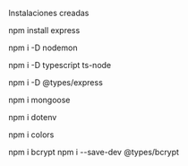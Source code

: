Instalaciones creadas


npm install express

npm i -D nodemon

npm i -D typescript ts-node

npm i -D @types/express

npm i mongoose

npm i dotenv

npm i colors

npm i bcrypt
npm i --save-dev @types/bcrypt